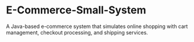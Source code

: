 # E-Commerce-Small-System
A Java-based e-commerce system that simulates online shopping with cart management, checkout processing, and shipping services.
